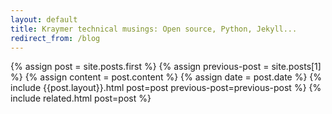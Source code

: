 ```yaml
---
layout: default
title: Kraymer technical musings: Open source, Python, Jekyll...
redirect_from: /blog
---
```


<div class="blog-index">
  {% assign post = site.posts.first %}
  {% assign previous-post = site.posts[1] %}
  {% assign content = post.content %}
  {% assign date = post.date %}
  {% include {{post.layout}}.html post=post previous-post=previous-post %}
  {% include related.html post=post %}
</div>
